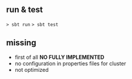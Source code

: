 ## run & test
`> sbt run`
`> sbt test`

## missing
- first of all **NO FULLY IMPLEMENTED**
- no configuration in properties files for cluster
- not optimized

